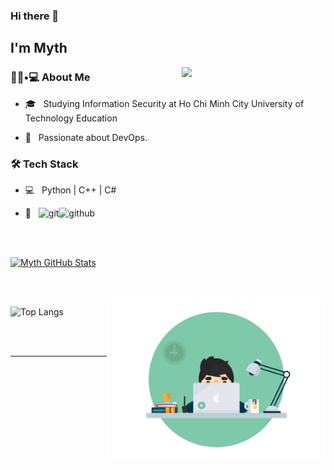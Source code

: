 
### Hi there 👋<h2> I'm Myth</h2>

<img align='right' src="https://user-images.githubusercontent.com/48678280/88862734-4903af80-d201-11ea-968b-9c939d88a37c.gif" width="230">

<h3> 👨🏻•💻 About Me </h3>

- 🎓 &nbsp; Studying Information Security at Ho Chi Minh City University of Technology Education

- 🌱 &nbsp; Passionate about DevOps.



<h3>🛠 Tech Stack</h3>



- 💻 &nbsp; Python | C++ | C# 



- 🔧 &nbsp; ![git](https://img.shields.io/badge/-git-grey?style=for-the-badge&logo=git&logoColor=white&labelColor=8E2DE2)![github](https://img.shields.io/badge/-github-grey?style=for-the-badge&logo=github&logoColor=white&labelColor=8E2DE2)






<br/><br/>

[![Myth GitHub Stats](https://github-readme-stats.vercel.app/api?username=mythduy&show_icons=true)](https://github.com/mythduy)

<br/>

<br/>

<img src="https://github.com/nirala69/nirala69/blob/master/70804f7e25b11f29db904f2fa7b4cd9d.gif" width="350" align='right'>

![Top Langs](https://github-readme-stats.vercel.app/api/top-langs/?username=mythduy&show_icons=true)

<br><br>







<hr>
